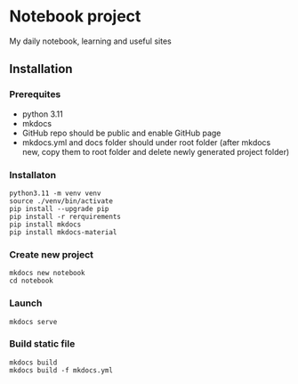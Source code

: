 # Notebook project
My daily notebook, learning and useful sites


## Installation
### Prerequites
* python 3.11
* mkdocs 
* GitHub repo should be public and enable GitHub page
* mkdocs.yml and docs folder should under root folder (after mkdocs new, copy them to root folder and delete newly generated project folder)

### Installaton
```console
python3.11 -m venv venv
source ./venv/bin/activate
pip install --upgrade pip
pip install -r rerquirements
pip install mkdocs
pip install mkdocs-material
```

### Create new project
```console
mkdocs new notebook
cd notebook
```

### Launch

```console
mkdocs serve
```


### Build static file
```console
mkdocs build
mkdocs build -f mkdocs.yml
```